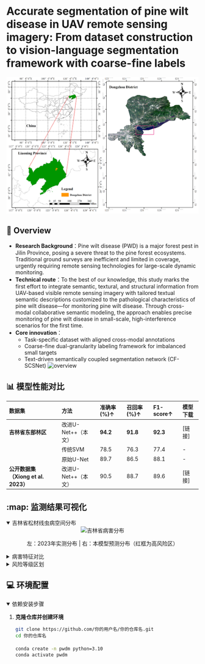 # Accurate segmentation of pine wilt disease in UAV remote sensing imagery: From dataset construction to vision-language segmentation framework with coarse-fine labels
![overview](static/surveyRegion.png)
## :evergreen_tree: Overview

- **Research Background**：Pine wilt disease (PWD) is a major forest pest in Jilin Province, posing a severe threat to the pine forest ecosystems.  Traditional ground surveys are inefficient and limited in coverage, urgently requiring remote sensing technologies for large-scale dynamic monitoring.
- **Technical route**：To the best of our knowledge, this study marks the first effort to integrate semantic, textural, and structural information from UAV-based visible remote sensing imagery with tailored textual semantic descriptions customized to the pathological characteristics of pine wilt disease—for monitoring pine wilt disease.  Through cross-modal collaborative semantic modeling, the approach enables precise monitoring of pine wilt disease in small-scale, high-interference scenarios for the first time.
- **Core innovation**：
  - Task-specific dataset with aligned cross-modal annotations
  - Coarse-fine dual-granularity labeling framework for imbalanced small targets
  - Text-driven semantically coupled segmentation network (CF-SCSNet)
![overview](static/datasets.png)
## :bar_chart: 模型性能对比
| **数据集**         | **方法**               | **准确率(%)↑** | **召回率(%)↑** | **F1-score↑** | 模型下载 |
| :------------------ | :--------------------- | :------------- | :------------- | :------------ | :------- |
| **吉林省东部林区** | 改进U-Net++（本文）    | **94.2**       | **91.8**       | **92.3**      | [链接]   |
|                     | 传统SVM                | 78.5           | 76.3           | 77.4          | -        |
|                     | 原始U-Net              | 89.7           | 86.5           | 88.1          | -        |
| **公开数据集（Xiong et al. 2023）** | 改进U-Net++（本文） | 90.5           | 88.7           | 89.6          | [链接]   |

## :map: 监测结果可视化
<details open>
  <summary>吉林省松材线虫病空间分布</summary>
  <div align="center">
    <img src="./assets/jilin_distribution.jpg" width="80%" alt="吉林省病害分布">
    <p>左：2023年实测分布 | 右：本模型预测分布（红框为高风险区）</p>
  </div>
</details>

<details>
  <summary>病害特征对比</summary>
  <div align="center">
    <img src="./assets/symptom_comparison.jpg" width="80%" alt="健康与患病松树特征">
    <p>上：哨兵-2影像光谱曲线 | 下：无人机激光雷达冠层结构差异</p>
  </div>
</details>

<details>
  <summary>风险等级区划</summary>
  <div align="center">
    <img src="./assets/risk_zones.jpg" width="80%" alt="吉林省风险区划">
    <p>基于海拔、温度、林分密度的综合风险评估（红→黄→绿：高→中→低风险）</p>
  </div>
</details>

## :computer: 环境配置
<details open>
  <summary>依赖安装步骤</summary>
  
  1. **克隆仓库并创建环境**
     ```bash
     git clone https://github.com/你的用户名/你的仓库名.git
     cd 你的仓库名
     
     conda create -n pwdm python=3.10
     conda activate pwdm
